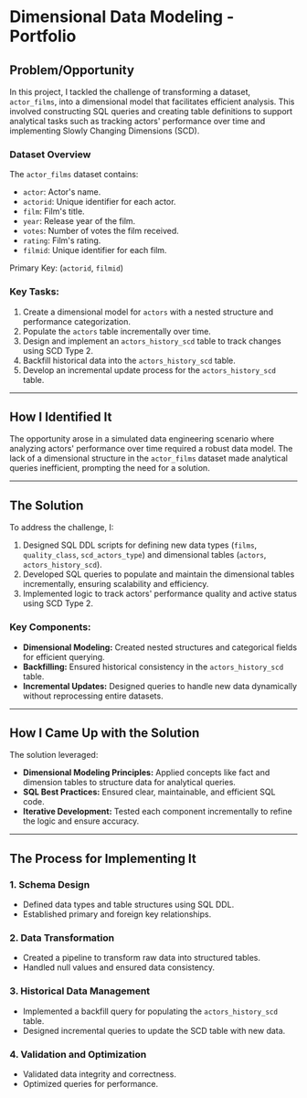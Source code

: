 # Dimensional Data Modeling - Portfolio

## Problem/Opportunity

In this project, I tackled the challenge of transforming a dataset, `actor_films`, into a dimensional model that facilitates efficient analysis. This involved constructing SQL queries and creating table definitions to support analytical tasks such as tracking actors' performance over time and implementing Slowly Changing Dimensions (SCD).

### Dataset Overview
The `actor_films` dataset contains:
- `actor`: Actor's name.
- `actorid`: Unique identifier for each actor.
- `film`: Film's title.
- `year`: Release year of the film.
- `votes`: Number of votes the film received.
- `rating`: Film's rating.
- `filmid`: Unique identifier for each film.

Primary Key: (`actorid`, `filmid`)

### Key Tasks:
1. Create a dimensional model for `actors` with a nested structure and performance categorization.
2. Populate the `actors` table incrementally over time.
3. Design and implement an `actors_history_scd` table to track changes using SCD Type 2.
4. Backfill historical data into the `actors_history_scd` table.
5. Develop an incremental update process for the `actors_history_scd` table.

---

## How I Identified It

The opportunity arose in a simulated data engineering scenario where analyzing actors' performance over time required a robust data model. The lack of a dimensional structure in the `actor_films` dataset made analytical queries inefficient, prompting the need for a solution.

---

## The Solution

To address the challenge, I:

1. Designed SQL DDL scripts for defining new data types (`films`, `quality_class`, `scd_actors_type`) and dimensional tables (`actors`, `actors_history_scd`).
2. Developed SQL queries to populate and maintain the dimensional tables incrementally, ensuring scalability and efficiency.
3. Implemented logic to track actors' performance quality and active status using SCD Type 2.

### Key Components:
- **Dimensional Modeling:** Created nested structures and categorical fields for efficient querying.
- **Backfilling:** Ensured historical consistency in the `actors_history_scd` table.
- **Incremental Updates:** Designed queries to handle new data dynamically without reprocessing entire datasets.

---

## How I Came Up with the Solution

The solution leveraged:
- **Dimensional Modeling Principles:** Applied concepts like fact and dimension tables to structure data for analytical queries.
- **SQL Best Practices:** Ensured clear, maintainable, and efficient SQL code.
- **Iterative Development:** Tested each component incrementally to refine the logic and ensure accuracy.

---

## The Process for Implementing It

### 1. Schema Design
   - Defined data types and table structures using SQL DDL.
   - Established primary and foreign key relationships.

### 2. Data Transformation
   - Created a pipeline to transform raw data into structured tables.
   - Handled null values and ensured data consistency.

### 3. Historical Data Management
   - Implemented a backfill query for populating the `actors_history_scd` table.
   - Designed incremental queries to update the SCD table with new data.

### 4. Validation and Optimization
   - Validated data integrity and correctness.
   - Optimized queries for performance.
